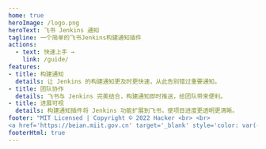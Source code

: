 ```yaml
---
home: true
heroImage: /logo.png
heroText: 飞书 Jenkins 通知
tagline: 一个简单的飞书Jenkins构建通知插件
actions: 
  - text: 快速上手 →
    link: /guide/
features:
- title: 构建通知
  details: 让 Jenkins 的构建通知更及时更快速，从此告别错过重要通知。
- title: 团队协作
  details: 飞书与 Jenkins 完美结合，构建通知即时推送，给团队带来便利。
- title: 进展可视
  details: 构建通知插件将 Jenkins 功能扩展到飞书，使项目进度更透明更清晰。
footer: "MIT Licensed | Copyright © 2022 Hacker <br> <br>
<a href='https://beian.miit.gov.cn' target='_blank' style='color: var(--c-text-lighter);'>京ICP备‪11088888‬号-1</a>"
footerHtml: true
---
```


